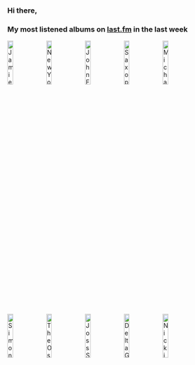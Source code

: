 ### Hi there, 

### My most listened albums on [last.fm](https://www.last.fm/user/jfdesignnet) in the last week

[<img src='https://lastfm.freetls.fastly.net/i/u/300x300/3dfe788981b9c71903abbb5ed9d1f43b.jpg' width='16%' height='16%' alt='Jamie Cullum - The Pianoman at Christmas (The Complete Edition)'>](https://www.last.fm/music/jamie%2bcullum/the%2bpianoman%2bat%2bchristmas%2b%2528the%2bcomplete%2bedition%2529)&nbsp;
[<img src='https://lastfm.freetls.fastly.net/i/u/300x300/b0a4b642b51a61ed9baacd16e5c6a281.jpg' width='16%' height='16%' alt='New York Jazz Trio - Christmas Songs & Classics'>](https://www.last.fm/music/new%2byork%2bjazz%2btrio/christmas%2bsongs%2b%2526%2bclassics)&nbsp;
[<img src='https://lastfm.freetls.fastly.net/i/u/300x300/731fa8274f25a8b5019c414c7e08ee35.jpg' width='16%' height='16%' alt='John Fulford Music - Holiday Jazz'>](https://www.last.fm/music/john%2bfulford%2bmusic/holiday%2bjazz)&nbsp;
[<img src='https://lastfm.freetls.fastly.net/i/u/300x300/088bb92a3669433537cdb76d6ae1fa7d.jpg' width='16%' height='16%' alt='Saxophone Dreamsound - Sax Christmas'>](https://www.last.fm/music/saxophone%2bdreamsound/sax%2bchristmas)&nbsp;
[<img src='https://lastfm.freetls.fastly.net/i/u/300x300/d40551abbc08130b690acc64e51c6607.png' width='16%' height='16%' alt='Michael Bublé - Christmas (Deluxe 10th Anniversary Edition)'>](https://www.last.fm/music/michael%2bbubl%25c3%25a9/christmas%2b%2528deluxe%2b10th%2banniversary%2bedition%2529)&nbsp;
<br>
[<img src='https://lastfm.freetls.fastly.net/i/u/300x300/4cc89c933f1bc06f99a94486e4b60a8c.jpg' width='16%' height='16%' alt='Simone Kopmajer - Christmas'>](https://www.last.fm/music/simone%2bkopmajer/christmas)&nbsp;
[<img src='https://lastfm.freetls.fastly.net/i/u/300x300/6d2449585e8a575e564e45505c64aa94.jpg' width='16%' height='16%' alt='The Oscar Brown Jazz Trio - Christmas Jazz'>](https://www.last.fm/music/the%2boscar%2bbrown%2bjazz%2btrio/christmas%2bjazz)&nbsp;
[<img src='https://lastfm.freetls.fastly.net/i/u/300x300/ca4ecdf3149f28e9736d1042cf98c2cd.jpg' width='16%' height='16%' alt='Joss Stone - Merry Christmas, Love'>](https://www.last.fm/music/joss%2bstone/merry%2bchristmas%252c%2blove)&nbsp;
[<img src='https://lastfm.freetls.fastly.net/i/u/300x300/3f97a0077504dc56d2250be9b2c40def.jpg' width='16%' height='16%' alt='Delta Goodrem - Only Santa Knows (Deluxe Edition)'>](https://www.last.fm/music/delta%2bgoodrem/only%2bsanta%2bknows%2b%2528deluxe%2bedition%2529)&nbsp;
[<img src='https://lastfm.freetls.fastly.net/i/u/300x300/dc4c07fa18054adbca0869f5d6414a50.jpg' width='16%' height='16%' alt='Nicki Parrott - Winter Wonderland'>](https://www.last.fm/music/nicki%2bparrott/winter%2bwonderland)&nbsp;
<br>
